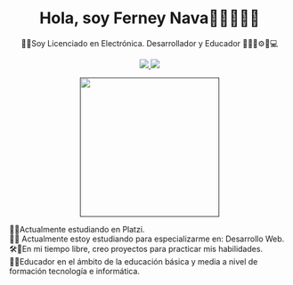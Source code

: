 <h1 align='center'> Hola, soy Ferney Nava👨‍🏫👨‍💻🚀</h1>

<p align='center'> 👨‍🏫Soy Licenciado en Electrónica. Desarrollador y Educador 👨‍🏫🚀⚙📕💻</p>

<p align='center'> 
  <a href="https://www.linkedin.com/in/ferney-alexander-nava-trujillo-0478a8118/">
    <img src="https://img.shields.io/badge/LinkedIn-0077B5?style=for-the-badge&logo=linkedin&logoColor=white"/>
  </a>
  <a href="ferneynava@gmail.com">
    <img src="https://img.shields.io/badge/Gmail-D14836?style=for-the-badge&logo=gmail&logoColor=white"/>
  </a>
</p>

<p align="center">
   <a href=" "> 
     <img src="https://github-readme-stats.vercel.app/api?username=ferneynava" width="250">
   </a>
</p>


🎉✨Actualmente estudiando en Platzi.<br />
💪🏼 Actualmente estoy estudiando para especializarme en: Desarrollo Web.<br/>
🛠🚀En mi tiempo libre, creo proyectos para practicar mis habilidades.<br/>
👩‍🏫Educador en el ámbito de la educación básica y media a nivel de formación tecnología e informática.<br/> 






